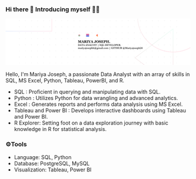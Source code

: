 ### Hi there 👋 Introducing myself 💁‍♀️

<img width="2000" alt="Coding" src="https://github.com/Mariyajoseph24/Mariyajoseph24/blob/main/Black%20Technology%20LinkedIn%20Banner%20(4).png">



Hello, I'm Mariya Joseph, a passionate Data Analyst with an array of skills in SQL, MS Excel, Python, Tableau, PowerBI, and R.<br>
<ul>
<li>SQL : Proficient in querying and manipulating data with SQL.</li>
<li>Python : Utilizes Python for data wrangling and advanced analytics.</li>
<li>Excel : Generates reports and performs data analysis using MS Excel.</li>
<li>Tableau and Power BI : Develops interactive dashboards using Tableau and Power BI.</li>
<li>R Explorer: Setting foot on a data exploration journey with basic knowledge in R for statistical analysis.</li></ul>

<h3>⚙️Tools</h3>
<ul>
<li>Language: SQL, Python</li>
<li>Database: PostgreSQL, MySQL</li>
<li>Visualization: Tableau, Power BI</li></ul>
<!--
**Mariyajoseph24/Mariyajoseph24** is a ✨ _special_ ✨ repository because its `README.md` (this file) appears on your GitHub profile.

Here are some ideas to get you started:

- 🔭 I’m currently working on ...SOMETHING FISHYY
- 🌱 I’m currently learning ...
- 👯 I’m looking to collaborate on ...
- 🤔 I’m looking for help with ...
- 💬 Ask me about ...
- 📫 How to reach me: ...
- 😄 Pronouns: ...
- ⚡ Fun fact: ...
-->
